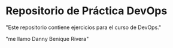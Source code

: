 # Repositorio de Práctica DevOps
"Este repositorio contiene ejercicios para el curso de DevOps."

"me llamo Danny Benique Rivera"